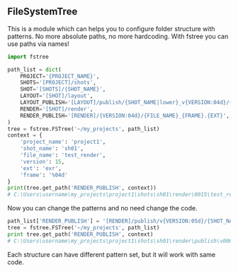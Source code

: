 ## FileSystemTree

This is a module which can helps you to configure folder structure with patterns.
No more absolute paths, no more hardcoding. With fstree you can use paths via names!

```python
import fstree

path_list = dict(
    PROJECT='{PROJECT_NAME}',
    SHOTS='[PROJECT]/shots',
    SHOT='[SHOTS]/{SHOT_NAME}',
    LAYOUT='[SHOT]/layout',
    LAYOUT_PUBLISH='[LAYOUT]/publish/{SHOT_NAME|lower}_v{VERSION:04d}/{SHOT_NAME|lower}.exr',
    RENDER='[SHOT]/render',
    RENDER_PUBLISH='[RENDER]/{VERSION:04d}/{FILE_NAME}_{FRAME}.{EXT}',
)
tree = fstree.FSTree('~/my_projects', path_list)
context = {
    'project_name': 'project1',
    'shot_name': 'sh01',
    'file_name': 'test_render',
    'version': 15,
    'ext': 'exr',
    'frame': '%04d'
}
print(tree.get_path('RENDER_PUBLISH', context))
# C:\Users\username\my_projects\project1\shots\sh01\render\0015\test_render_%04d.exr
```

Now you can change the patterns and no need change the code.

```python
path_list['RENDER_PUBLISH'] = '[RENDER]/publish/v{VERSION:05d}/{SHOT_NAME}_rnd_{FRAME}.{EXT}'
tree = fstree.FSTree('~/my_projects', path_list)
print tree.get_path('RENDER_PUBLISH', context)
# C:\Users\username\my_projects\project1\shots\sh01\render\publish\v00015\sh01_rnd_%04d.exr
```

Each structure can have different pattern set, but it will work with same code.
